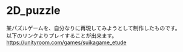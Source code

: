 # 2D_puzzle
某パズルゲームを、自分なりに再現してみようとして制作したものです。  
以下のリンクよりプレイすることが出来ます。  
https://unityroom.com/games/suikagame_etude
